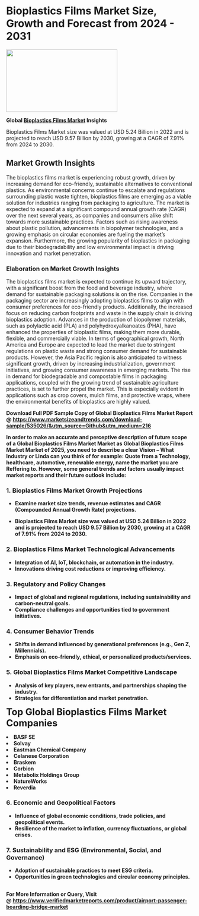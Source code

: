 <H1>Bioplastics Films Market Size, Growth and Forecast from 2024 - 2031</H1><img class="aligncenter size-medium wp-image-584254" src="https://thirdeyenews.in/wp-content/uploads/2024/09/Global-Market-Research-300x168.jpeg" alt="" width="300" height="168" /><p><strong>Global&nbsp;<a href="https://www.marketsizeandtrends.com/download-sample/535026/&amp;utm_source=Github&utm_medium=216">Bioplastics Films Market</a> Insights</strong></p><p>Bioplastics Films Market size was valued at USD 5.24 Billion in 2022 and is projected to reach USD 9.57 Billion by 2030, growing at a CAGR of 7.91% from 2024 to 2030.</p><p><h2>Market Growth Insights</h2> The bioplastics films market is experiencing robust growth, driven by increasing demand for eco-friendly, sustainable alternatives to conventional plastics. As environmental concerns continue to escalate and regulations surrounding plastic waste tighten, bioplastics films are emerging as a viable solution for industries ranging from packaging to agriculture. The market is expected to expand at a significant compound annual growth rate (CAGR) over the next several years, as companies and consumers alike shift towards more sustainable practices. Factors such as rising awareness about plastic pollution, advancements in biopolymer technologies, and a growing emphasis on circular economies are fueling the market’s expansion. Furthermore, the growing popularity of bioplastics in packaging due to their biodegradability and low environmental impact is driving innovation and market penetration. <p><strong></strong></p> <h3>Elaboration on Market Growth Insights</h3> The bioplastics films market is expected to continue its upward trajectory, with a significant boost from the food and beverage industry, where demand for sustainable packaging solutions is on the rise. Companies in the packaging sector are increasingly adopting bioplastics films to align with consumer preferences for eco-friendly products. Additionally, the increased focus on reducing carbon footprints and waste in the supply chain is driving bioplastics adoption. Advances in the production of biopolymer materials, such as polylactic acid (PLA) and polyhydroxyalkanoates (PHA), have enhanced the properties of bioplastic films, making them more durable, flexible, and commercially viable. In terms of geographical growth, North America and Europe are expected to lead the market due to stringent regulations on plastic waste and strong consumer demand for sustainable products. However, the Asia Pacific region is also anticipated to witness significant growth, driven by increasing industrialization, government initiatives, and growing consumer awareness in emerging markets. The rise in demand for biodegradable and compostable films in packaging applications, coupled with the growing trend of sustainable agriculture practices, is set to further propel the market. This is especially evident in applications such as crop covers, mulch films, and protective wraps, where the environmental benefits of bioplastics are highly valued. <p><strong></p><p><span class=""><strong>Download Full PDF Sample Copy of Global Bioplastics Films Market Report</strong> @ <a href="https://www.marketsizeandtrends.com/download-sample/535026/&amp;utm_source=Github&utm_medium=216" target="_blank">https://www.marketsizeandtrends.com/download-sample/535026/&amp;utm_source=Github&utm_medium=216</a></span></p><p>In order to make an accurate and perceptive description of future scope of a Global&nbsp;Bioplastics Films Market Market as Global&nbsp;Bioplastics Films Market Market of 2025, you need to describe a clear Vision &ndash; What Industry or Linda can you think of for example: Quote from a Technology, healthcare, automotive, renewable energy, name the market you are Reffering to. However, some general trends and factors usually impact market reports and their future outlook include:</p><h3>1.&nbsp;<strong>Bioplastics Films Market Growth Projections</strong></h3><ul><li>Examine market size trends, revenue estimates and CAGR (Compounded Annual Growth Rate) projections.</li><li><p>Bioplastics Films Market size was valued at USD 5.24 Billion in 2022 and is projected to reach USD 9.57 Billion by 2030, growing at a CAGR of 7.91% from 2024 to 2030.</p></li></ul><h3>2.&nbsp;<strong>Bioplastics Films Market Technological Advancements</strong></h3><ul><li>Integration of AI, IoT, blockchain, or automation in the industry.</li><li>Innovations driving cost reductions or improving efficiency.</li></ul><h3>3.&nbsp;<strong>Regulatory and Policy Changes</strong></h3><ul><li>Impact of global and regional regulations, including sustainability and carbon-neutral goals.</li><li>Compliance challenges and opportunities tied to government initiatives.</li></ul><h3>4.&nbsp;<strong>Consumer Behavior Trends</strong></h3><ul><li>Shifts in demand influenced by generational preferences (e.g., Gen Z, Millennials).</li><li>Emphasis on eco-friendly, ethical, or personalized products/services.</li></ul><h3>5.&nbsp;<strong>Global Bioplastics Films Market Competitive Landscape</strong></h3><ul><li>Analysis of key players, new entrants, and partnerships shaping the industry.</li><li>Strategies for differentiation and market penetration.</li></ul><p data-pm-slice="1 1 []"><span style="color: inherit; font-family: inherit; font-size: 25px;">Top Global Bioplastics Films Market Companies</span></p><div class="" data-test-id=""><p><li>BASF SE</li><li> Solvay</li><li> Eastman Chemical Company</li><li> Celanese Corporation</li><li> Braskem</li><li> Corbion</li><li> Metabolix Holdings Group</li><li> NatureWorks</li><li> Reverdia</li></p></div><h3>6.&nbsp;<strong>Economic and Geopolitical Factors</strong></h3><ul><li>Influence of global economic conditions, trade policies, and geopolitical events.</li><li>Resilience of the market to inflation, currency fluctuations, or global crises.</li></ul><h3>7.&nbsp;<strong>Sustainability and ESG (Environmental, Social, and Governance)</strong></h3><ul><li>Adoption of sustainable practices to meet ESG criteria.</li><li>Opportunities in green technologies and circular economy principles.</li></ul><h2><strong style="font-size: 14px;">For More Information or Query, Visit @&nbsp;</strong><a style="background-color: #ffffff; font-size: 14px;" href="https://www.marketsizeandtrends.com/report/bioplastics-films-market/" target="_blank">https://www.verifiedmarketreports.com/product/airport-passenger-boarding-bridge-market</a></h2>
